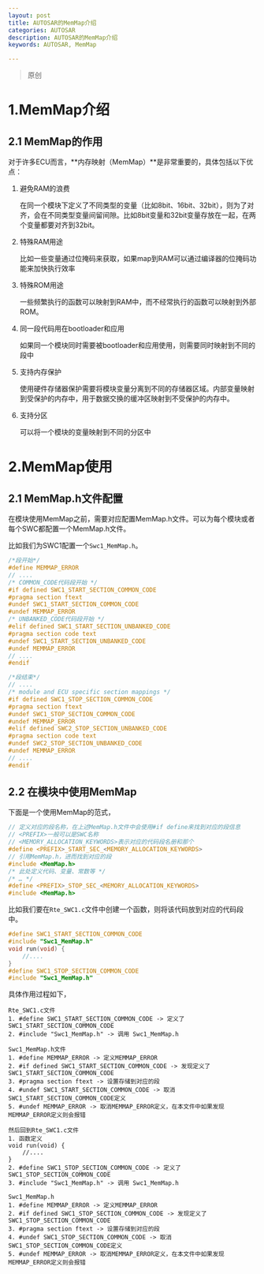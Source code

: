 ```yaml
---
layout: post
title: AUTOSAR的MemMap介绍
categories: AUTOSAR
description: AUTOSAR的MemMap介绍
keywords: AUTOSAR, MemMap

---
```




> 原创

# 1.MemMap介绍

## 2.1 MemMap的作用

对于许多ECU而言，**内存映射（MemMap）**是非常重要的，具体包括以下优点：

1. 避免RAM的浪费

   在同一个模块下定义了不同类型的变量（比如8bit、16bit、32bit），则为了对齐，会在不同类型变量间留间隙。比如8bit变量和32bit变量存放在一起，在两个变量都要对齐到32bit。

2. 特殊RAM用途

   比如一些变量通过位掩码来获取，如果map到RAM可以通过编译器的位掩码功能来加快执行效率

3. 特殊ROM用途

   一些频繁执行的函数可以映射到RAM中，而不经常执行的函数可以映射到外部ROM。

4. 同一段代码用在bootloader和应用

   如果同一个模块同时需要被bootloader和应用使用，则需要同时映射到不同的段中

5. 支持内存保护

   使用硬件存储器保护需要将模块变量分离到不同的存储器区域。内部变量映射到受保护的内存中，用于数据交换的缓冲区映射到不受保护的内存中。

6. 支持分区

   可以将一个模块的变量映射到不同的分区中

# 2.MemMap使用

## 2.1 MemMap.h文件配置

在模块使用MemMap之前，需要对应配置MemMap.h文件。可以为每个模块或者每个SWC都配置一个MemMap.h文件。

比如我们为SWC1配置一个`Swc1_MemMap.h`。

```c
/*段开始*/
#define MEMMAP_ERROR
// ....
/* COMMON_CODE代码段开始 */
#if defined SWC1_START_SECTION_COMMON_CODE
#pragma section ftext
#undef SWC1_START_SECTION_COMMON_CODE
#undef MEMMAP_ERROR
/* UNBANKED_CODE代码段开始 */
#elif defined SWC1_START_SECTION_UNBANKED_CODE
#pragma section code text
#undef SWC1_START_SECTION_UNBANKED_CODE
#undef MEMMAP_ERROR
// ....
#endif

/*段结束*/
// ....
/* module and ECU specific section mappings */
#if defined SWC1_STOP_SECTION_COMMON_CODE
#pragma section ftext
#undef SWC1_STOP_SECTION_COMMON_CODE
#undef MEMMAP_ERROR
#elif defined SWC2_STOP_SECTION_UNBANKED_CODE
#pragma section code text
#undef SWC2_STOP_SECTION_UNBANKED_CODE
#undef MEMMAP_ERROR
// ....
#endif

```

## 2.2 在模块中使用MemMap

下面是一个使用MemMap的范式，

```c
// 定义对应的段名称，在上述MemMap.h文件中会使用#if define来找到对应的段信息
// <PREFIX>一般可以是SWC名称
// <MEMORY_ALLOCATION_KEYWORDS>表示对应的代码段名册和那个
#define <PREFIX>_START_SEC_<MEMORY_ALLOCATION_KEYWORDS>
// 引用MemMap.h，进而找到对应的段
#include <MemMap.h>
/* 此处定义代码、变量、常数等 */
/* … */
#define <PREFIX>_STOP_SEC_<MEMORY_ALLOCATION_KEYWORDS>
#include <MemMap.h>
```

比如我们要在`Rte_SWC1.c`文件中创建一个函数，则将该代码放到对应的代码段中。

```c
#define SWC1_START_SECTION_COMMON_CODE
#include "Swc1_MemMap.h"
void run(void) {
    //....
}
#define SWC1_STOP_SECTION_COMMON_CODE
#include "Swc1_MemMap.h"
```

具体作用过程如下，

```
Rte_SWC1.c文件
1. #define SWC1_START_SECTION_COMMON_CODE -> 定义了 SWC1_START_SECTION_COMMON_CODE
2. #include "Swc1_MemMap.h" -> 调用 Swc1_MemMap.h

Swc1_MemMap.h文件
1. #define MEMMAP_ERROR -> 定义MEMMAP_ERROR
2. #if defined SWC1_START_SECTION_COMMON_CODE -> 发现定义了SWC1_START_SECTION_COMMON_CODE
3. #pragma section ftext -> 设置存储到对应的段
4. #undef SWC1_START_SECTION_COMMON_CODE -> 取消SWC1_START_SECTION_COMMON_CODE定义
5. #undef MEMMAP_ERROR -> 取消MEMMAP_ERROR定义，在本文件中如果发现MEMMAP_ERROR定义则会报错

然后回到Rte_SWC1.c文件
1. 函数定义
void run(void) {
    //....
}
2. #define SWC1_STOP_SECTION_COMMON_CODE -> 定义了 SWC1_STOP_SECTION_COMMON_CODE
3. #include "Swc1_MemMap.h" -> 调用 Swc1_MemMap.h

Swc1_MemMap.h
1. #define MEMMAP_ERROR -> 定义MEMMAP_ERROR
2. #if defined SWC1_STOP_SECTION_COMMON_CODE -> 发现定义了SWC1_STOP_SECTION_COMMON_CODE
3. #pragma section ftext -> 设置存储到对应的段
4. #undef SWC1_STOP_SECTION_COMMON_CODE -> 取消SWC1_STOP_SECTION_COMMON_CODE定义
5. #undef MEMMAP_ERROR -> 取消MEMMAP_ERROR定义，在本文件中如果发现MEMMAP_ERROR定义则会报错
```

